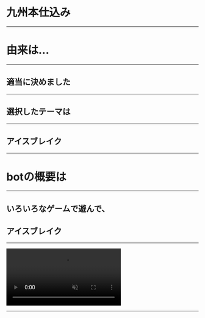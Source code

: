 # 九州本仕込み

---

# 由来は...

---

## 適当に決めました

---

## 選択したテーマは

---

## アイスブレイク

---

# botの概要は

---

## いろいろなゲームで遊んで、
## アイスブレイク

---

<video src="linebot-hak/assets/line.MP4" autoplay muted loop></video>

---


